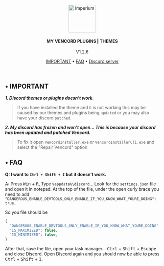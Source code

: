 <p align="center">
	<a href="https://discord.gg/"><img src=".assets/icon.ico" alt="Imperium" height="90" /></a>
</p>

<h4 align="center">MY VENCORD PLUGINS | THEMES</h4>
<p align="center">
	V1.2.6
</p>

<p align="center">
  <a href="#-important">IMPORTANT</a> •
	<a href="#-faq">FAQ</a> •
	<a href="https://discord.gg/">Discord server</a>
</p>
<br/>

## • IMPORTANT

**_1. Discord themes or plugins doesn't work._**
> If you have installed the theme and it is not working this may be caused by our themes and plugins being `updated` or you may also have your discord `patched`.

**_2. My discord has frozen and won't open... This is because your discord has been updated and patched Vencord._**
> To fix it open `VencordInstaller.exe` or `VencordInstallerCli.exe` and select the "Repair Vencord" option.


## • FAQ

**Q: I want to `Ctrl + Shift + I` but it doesn't work.**

A: Press <kbd>Win</kbd> + <kbd>R</kbd>, Type `%appdata%\discord`... Look for the `settings.json` file and open it in notepad.
At the top of the file, under the open curly brace you need to add `"DANGEROUS_ENABLE_DEVTOOLS_ONLY_ENABLE_IF_YOU_KNOW_WHAT_YOURE_DOING": true,`

So you file should be

```js
{
  "DANGEROUS_ENABLE_DEVTOOLS_ONLY_ENABLE_IF_YOU_KNOW_WHAT_YOURE_DOING": true,
  "IS_MAXIMIZED": false,
  "IS_MINIMIZED": false,
}
```

After that, save the file, open your task manager... <kbd>Ctrl</kbd> + <kbd>Shift</kbd> + <kbd>Escape</kbd> and close Discord.
Open Discord again and you should now be able to press <kbd>Ctrl</kbd> + <kbd>Shift</kbd> + <kbd>I</kbd>.

